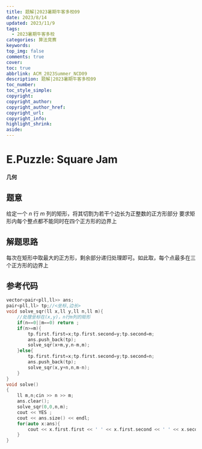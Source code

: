 ```yaml
---
title: 题解|2023暑期牛客多校09
date: 2023/8/14
updated: 2023/11/9
tags:
  - 2023暑期牛客多校
categories: 算法竞赛
keywords:
top_img: false
comments: true
cover:
toc: true
abbrlink: ACM_2023Summer_NCD09
description: 题解|2023暑期牛客多校09
toc_number:
toc_style_simple:
copyright:
copyright_author:
copyright_author_href:
copyright_url:
copyright_info:
highlight_shrink:
aside:
---
```


# E.Puzzle: Square Jam
**几何**
## 题意
给定一个 $n$ 行 $m$ 列的矩形，将其切割为若干个边长为正整数的正方形部分
要求矩形内每个整点都不能同时在四个正方形的边界上

## 解题思路
每次在矩形中取最大的正方形，剩余部分递归处理即可。如此取，每个点最多在三个正方形的边界上

## 参考代码
```cpp
vector<pair<pll,ll>> ans;
pair<pll,ll> tp;//<坐标,边长>
void solve_sqr(ll x,ll y,ll n,ll m){
    //处理坐标在(x,y)，n行m列的矩形
    if(n==0||m==0) return ;
    if(n>=m){
        tp.first.first=x;tp.first.second=y;tp.second=m;
        ans.push_back(tp);
        solve_sqr(x+m,y,n-m,m);
    }else{
        tp.first.first=x;tp.first.second=y;tp.second=n;
        ans.push_back(tp);
        solve_sqr(x,y+n,n,m-n);
    }
}
void solve()
{
    ll m,n;cin >> n >> m;
    ans.clear();
    solve_sqr(0,0,n,m);
    cout << YES ;
    cout << ans.size() << endl;
    for(auto x:ans){
        cout << x.first.first << ' ' << x.first.second << ' ' << x.second << endl;
    }
}
```
